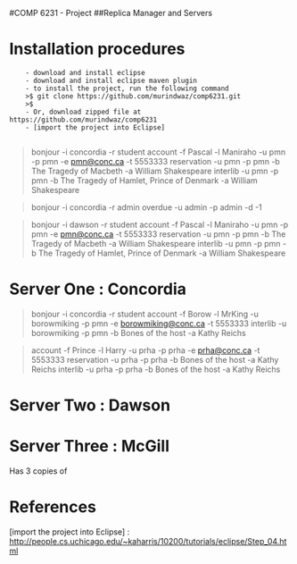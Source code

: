 #COMP 6231 - Project 
##Replica Manager and Servers  




Installation procedures 
==== 

```
	- download and install eclipse 
	- download and install eclipse maven plugin 
	- to install the project, run the following command
	>$ git clone https://github.com/murindwaz/comp6231.git 
	>$
	- Or, download zipped file at https://github.com/murindwaz/comp6231 
	- [import the project into Eclipse]
	
```

> bonjour -i concordia -r student
> account -f Pascal -l Maniraho -u pmn -p pmn -e pmn@conc.ca -t 5553333
> reservation -u pmn -p pmn -b The Tragedy of Macbeth -a William Shakespeare
> interlib -u pmn -p pmn -b The Tragedy of Hamlet, Prince of Denmark -a William Shakespeare

> bonjour -i concordia -r admin
> overdue -u admin -p admin -d -1

> bonjour -i dawson -r student
> account -f Pascal -l Maniraho -u pmn -p pmn -e pmn@conc.ca -t 5553333
> reservation -u pmn -p pmn -b The Tragedy of Macbeth -a William Shakespeare
> interlib -u pmn -p pmn -b The Tragedy of Hamlet, Prince of Denmark -a William Shakespeare

Server One : Concordia
==========

> bonjour -i concordia -r student
> account -f Borow -l MrKing -u borowmiking -p pmn -e borowmiking@conc.ca -t 5553333
> interlib -u borowmiking -p pmn -b Bones of the host -a Kathy Reichs


> account -f Prince -l Harry -u prha -p prha -e prha@conc.ca -t 5553333
> reservation -u prha -p prha -b Bones of the host -a Kathy Reichs
> interlib -u prha -p prha -b Bones of the host -a Kathy Reichs


Server Two : Dawson
==========

Server Three : McGill
===========

Has 3 copies of



References
====


[import the project into Eclipse] : http://people.cs.uchicago.edu/~kaharris/10200/tutorials/eclipse/Step_04.html

